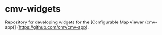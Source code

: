 # cmv-widgets

Repository for developing widgets for the [Configurable Map Viewer (cmv-app)] (https://github.com/cmv/cmv-app).
